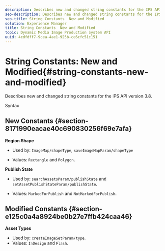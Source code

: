 ```yaml
---
description: Describes new and changed string constants for the IPS API version 3.8.
seo-description: Describes new and changed string constants for the IPS API version 3.8.
seo-title: String Constants  New and Modified
solution: Experience Manager
title: String Constants  New and Modified
topic: Dynamic Media Image Production System API
uuid: 4cdfdff7-9cea-4ae1-925b-ce6cfc51c151
---
```


# String Constants: New and Modified{#string-constants-new-and-modified}

Describes new and changed string constants for the IPS API version 3.8.

 Syntax 

## New Constants {#section-8171990eacae40c690830256f69e7afa}

**Region Shape**

* Used by: `ImageMap/shapeType`, `saveImageMapParam/shapeType`

* Values: `Rectangle` and `Polygon`.

**Publish State**

* Used by: `searchAssetsParam/publishState` and `setAssetPublishStateParam/publishState`. 

* Values: `MarkedForPublish` and `NotMarkedForPublish`.

## Modified Constants {#section-e125c0a4a8924be0b27e7ffb424caa46}

**Asset Types**

* Used by: `createImageSetParam/type`. 
* Values: `InDesign` and `Flash`.

